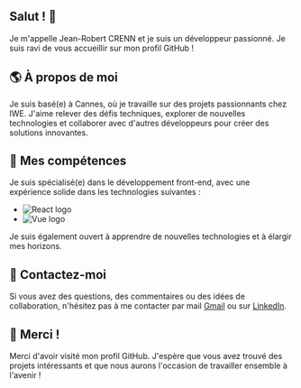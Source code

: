 ## Salut ! 👋
Je m'appelle Jean-Robert CRENN et je suis un développeur passionné. Je suis ravi de vous accueillir sur mon profil GitHub !

## 🌎 À propos de moi
Je suis basé(e) à Cannes, où je travaille sur des projets passionnants chez IWE. J'aime relever des défis techniques, explorer de nouvelles technologies et collaborer avec d'autres développeurs pour créer des solutions innovantes.

## 🚀 Mes compétences

Je suis spécialisé(e) dans le développement front-end, avec une expérience solide dans les technologies suivantes :

- ![React logo](https://img.shields.io/badge/-React-61DAFB?logo=react&logoColor=white&style=flat)
- ![Vue logo](https://img.shields.io/badge/Vue.js-35495E?logo=vuedotjs&logoColor=4FC08D)

Je suis également ouvert à apprendre de nouvelles technologies et à élargir mes horizons.

## 🤝 Contactez-moi

Si vous avez des questions, des commentaires ou des idées de collaboration, n'hésitez pas à me contacter par mail [Gmail](jr.crenn@gmail.com) ou sur [LinkedIn](https://www.linkedin.com/in/jrcrenn/).

## 🌟 Merci !

Merci d'avoir visité mon profil GitHub. J'espère que vous avez trouvé des projets intéressants et que nous aurons l'occasion de travailler ensemble à l'avenir !
